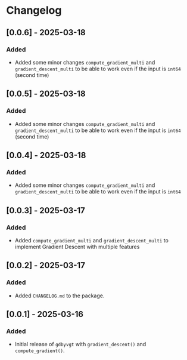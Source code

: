 # Changelog

## [0.0.6] - 2025-03-18
### Added
- Added some minor changes `compute_gradient_multi` and `gradient_descent_multi` to be able to work even if the input is `int64` (second time)

## [0.0.5] - 2025-03-18
### Added
- Added some minor changes `compute_gradient_multi` and `gradient_descent_multi` to be able to work even if the input is `int64` (second time)

## [0.0.4] - 2025-03-18
### Added
- Added some minor changes `compute_gradient_multi` and `gradient_descent_multi` to be able to work even if the input is `int64`

## [0.0.3] - 2025-03-17
### Added
- Added `compute_gradient_multi` and `gradient_descent_multi` to implement Gradient Descent with multiple features

## [0.0.2] - 2025-03-17
### Added
- Added `CHANGELOG.md` to the package.

## [0.0.1] - 2025-03-16
### Added
- Initial release of `gdbyvgt` with `gradient_descent()` and `compute_gradient()`.
